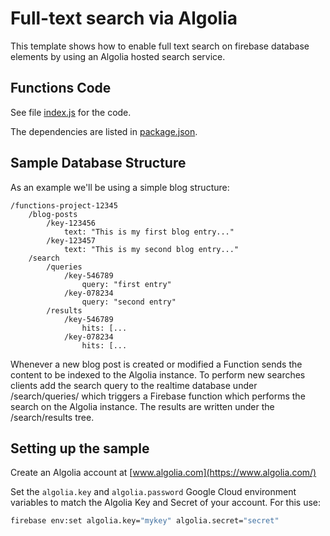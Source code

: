 # Full-text search via Algolia

This template shows how to enable full text search on firebase database elements by using an Algolia hosted search service.

## Functions Code

See file [index.js](functions/index.js) for the code.

The dependencies are listed in [package.json](functions/package.json).

## Sample Database Structure

As an example we'll be using a simple blog structure:

```
/functions-project-12345
    /blog-posts
        /key-123456
            text: "This is my first blog entry..."
        /key-123457
            text: "This is my second blog entry..."
    /search
        /queries
            /key-546789
                query: "first entry"
            /key-078234
                query: "second entry"
        /results
            /key-546789
                hits: [...
            /key-078234
                hits: [...
```

Whenever a new blog post is created or modified a Function sends the content to be indexed to the Algolia instance.
To perform new searches clients add the search query to the realtime database under /search/queries/ which triggers a
Firebase function which performs the search on the Algolia instance. The results are written under the /search/results
tree.


## Setting up the sample

Create an Algolia account at [www.algolia.com](https://www.algolia.com/)

Set the `algolia.key` and `algolia.password` Google Cloud environment variables to match the Algolia Key and Secret of your account. For this use:

```bash
firebase env:set algolia.key="mykey" algolia.secret="secret"
```
